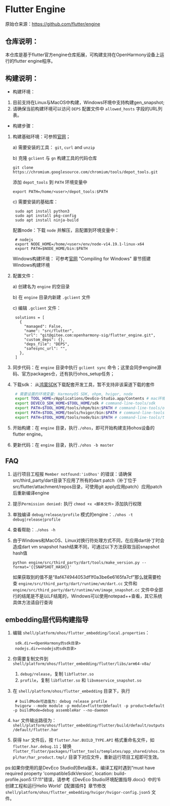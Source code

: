 # Flutter Engine

原始仓来源：https://github.com/flutter/engine

## 仓库说明：
本仓库是基于flutter官方engine仓库拓展，可构建支持在OpenHarmony设备上运行的flutter engine程序。

## 构建说明：

* 构建环境：
1. 目前支持在Linux与MacOS中构建，Windows环境中支持构建gen_snapshot;
2. 请确保当前构建环境可以访问 `DEPS` 配置文件中 `allowed_hosts` 字段的URL列表。

* 构建步骤：
1. 构建基础环境：可参照[官网](https://github.com/flutter/flutter/wiki/Setting-up-the-Engine-development-environment)；

   a) 需要安装的工具： `git`, `curl` and `unzip`

   b) 克隆 `gclient` 与 `gn` 构建工具的代码仓库

   ```
   git clone https://chromium.googlesource.com/chromium/tools/depot_tools.git
   ```

   添加 `depot_tools` 到 `PATH` 环境变量中

   ```
   export PATH=/home/<user>/depot_tools:$PATH
   ```

   c) 需要安装的基础库：

   ```
    sudo apt install python3
    sudo apt install pkg-config
    sudo apt install ninja-build
   ```

   配置node：下载 `node` 并解压，且配置到环境变量中：

   ```
    # nodejs
    export NODE_HOME=/home/<user>/env/node-v14.19.1-linux-x64
    export PATH=$NODE_HOME/bin:$PATH
   ```

   Windows构建环境：
   可参考[官网](https://github.com/flutter/flutter/wiki/Compiling-the-engine#compiling-for-windows) 
   "Compiling for Windows" 章节搭建Windows构建环境


2. 配置文件：

   a) 创建名为 `engine` 的空目录

   b) 在 `engine` 目录内新建 `.gclient` 文件
   
   c) 编辑 `.gclient` 文件：
   ```
    solutions = [
      {
        "managed": False,
        "name": "src/flutter",
        "url": "git@gitee.com:openharmony-sig/flutter_engine.git",
        "custom_deps": {},
        "deps_file": "DEPS",
        "safesync_url": "",
      },
    ]
   ```

3. 同步代码：在 `engine` 目录中执行 `gclient sync` 命令；这里会同步engine源码、官方packages仓，还有执行ohos_setup任务；

4. 下载sdk： 从[鸿蒙SDK](https://developer.huawei.com/consumer/cn/develop)下载配套开发工具，暂不支持非该渠道下载的套件

   ```sh
    # 需要设置的环境变量: HarmonyOS SDK, ohpm, hvigor, node
    export TOOL_HOME=/Applications/DevEco-Studio.app/Contents # mac环境
    export DEVECO_SDK_HOME=$TOOL_HOME/sdk # command-line-tools/sdk
    export PATH=$TOOL_HOME/tools/ohpm/bin:$PATH # command-line-tools/ohpm/bin
    export PATH=$TOOL_HOME/tools/hvigor/bin:$PATH # command-line-tools/ hvigor/bin
    export PATH=$TOOL_HOME/tools/node/bin:$PATH # command-line-tools/tool/node/bin
   ```

5. 开始构建：在 `engine` 目录，执行`./ohos`，即可开始构建支持ohos设备的flutter engine。
   
6. 更新代码：在 `engine` 目录，执行`./ohos -b master`

## FAQ
1. 运行项目工程报 `Member notfound:'isOhos'` 的错误：请确保src/third_party/dart目录下应用了所有的dart patch（补丁位于src/flutter/attachment/repos目录，可使用git apply应用patch）应用patch后重新编译engine

2. 提示`Permission denied:` 执行 `chmod +x <脚本文件>` 添加执行权限

3. 单独编译 `debug/release/profile` 模式的engine：`./ohos -t debug|release|profile`

4. 查看帮助：`./ohos -h`

5. 由于Windows和MacOS、Linux对换行符处理方式不同，在应用dart补丁时会造成dart vm snapshot hash结果不同，可通过以下方法获取当前snapshot hash值

   ```shell
   python engine/src/third_party/dart/tools/make_version.py --format='{{SNAPSHOT_HASH}}'
   ```

   如果获取到的值不是“8af474944053df1f0a3be6e6165fa7cf”那么就需要检查 `engine/src/third_party/dart/runtime/vm/dart.cc` 文件和 `engine/src/third_party/dart/runtime/vm/image_snapshot.cc` 文件中全部行的结尾是不是以LF结尾的，Windows可以使用notepad++查看，其它系统具体方法请自行查询


## embedding层代码构建指导

1. 编辑 `shell/platform/ohos/flutter_embedding/local.properties`：

   ```
    sdk.dir=<OpenHarmony的sdk目录>
    nodejs.dir=<nodejs的sdk目录>
   ```

2. 你需要复制文件到 `shell/platform/ohos/flutter_embedding/flutter/libs/arm64-v8a/`
   1. `debug/release`，复制 `libflutter.so`
   2. `profile`，复制 `libflutter.so` 和 `libvmservice_snapshot.so`

3. 在 `shell/platform/ohos/flutter_embedding` 目录下，执行 

    ```
     # buildMode可选值为: debug release profile
     hvigorw --mode module -p module=flutter@default -p product=default -p buildMode=debug assembleHar --no-daemon
    ```

4. `har` 文件输出路径为：`shell/platform/ohos/flutter_embedding/flutter/build/default/outputs/default/flutter.har`

5. 获得 `har` 文件后，按 `flutter.har.BUILD_TYPE.API` 格式重命名文件，如 `flutter.har.debug.11`；替换 `flutter_flutter/packages/flutter_tools/templates/app_shared/ohos.tmpl/har/har_product.tmpl/` 目录下对应文件，重新运行项目工程即可生效。

ps:如果你使用的是DevEco Studio的Beta版本，编译工程时遇到“must have required property 'compatibleSdkVersion', location: build-profile.json5:17:11"错误，请参考《DevEco Studio环境配置指导.docx》中的‘6 创建工程和运行Hello World’【配置插件】章节修改 `shell/platform/ohos/flutter_embedding/hvigor/hvigor-config.json5` 文件。
